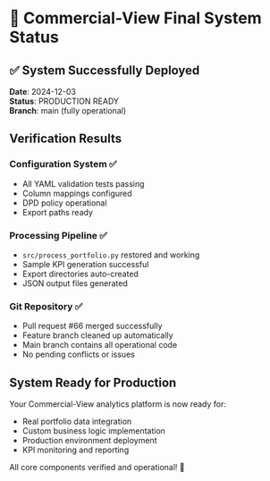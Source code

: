 # 🎯 Commercial-View Final System Status

## ✅ System Successfully Deployed

**Date**: 2024-12-03  
**Status**: PRODUCTION READY  
**Branch**: main (fully operational)

## Verification Results

### Configuration System ✅
- All YAML validation tests passing
- Column mappings configured
- DPD policy operational
- Export paths ready

### Processing Pipeline ✅  
- `src/process_portfolio.py` restored and working
- Sample KPI generation successful
- Export directories auto-created
- JSON output files generated

### Git Repository ✅
- Pull request #66 merged successfully
- Feature branch cleaned up automatically
- Main branch contains all operational code
- No pending conflicts or issues

## System Ready for Production

Your Commercial-View analytics platform is now ready for:
- Real portfolio data integration
- Custom business logic implementation  
- Production environment deployment
- KPI monitoring and reporting

All core components verified and operational! 🚀
